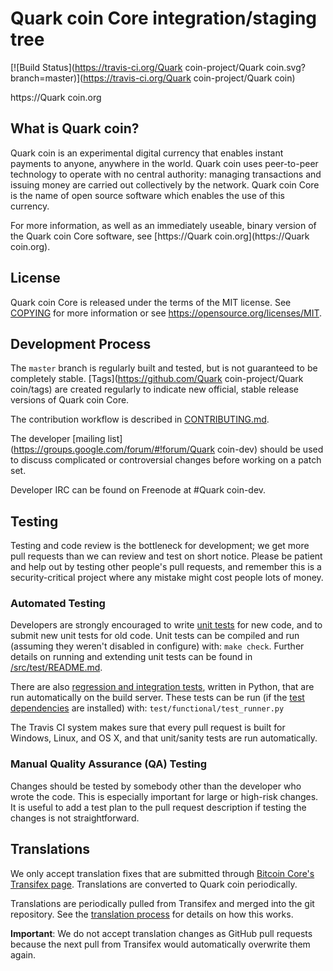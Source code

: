 Quark coin Core integration/staging tree
=====================================

[![Build Status](https://travis-ci.org/Quark coin-project/Quark coin.svg?branch=master)](https://travis-ci.org/Quark coin-project/Quark coin)

https://Quark coin.org

What is Quark coin?
----------------

Quark coin is an experimental digital currency that enables instant payments to
anyone, anywhere in the world. Quark coin uses peer-to-peer technology to operate
with no central authority: managing transactions and issuing money are carried
out collectively by the network. Quark coin Core is the name of open source
software which enables the use of this currency.

For more information, as well as an immediately useable, binary version of
the Quark coin Core software, see [https://Quark coin.org](https://Quark coin.org).

License
-------

Quark coin Core is released under the terms of the MIT license. See [COPYING](COPYING) for more
information or see https://opensource.org/licenses/MIT.

Development Process
-------------------

The `master` branch is regularly built and tested, but is not guaranteed to be
completely stable. [Tags](https://github.com/Quark coin-project/Quark coin/tags) are created
regularly to indicate new official, stable release versions of Quark coin Core.

The contribution workflow is described in [CONTRIBUTING.md](CONTRIBUTING.md).

The developer [mailing list](https://groups.google.com/forum/#!forum/Quark coin-dev)
should be used to discuss complicated or controversial changes before working
on a patch set.

Developer IRC can be found on Freenode at #Quark coin-dev.

Testing
-------

Testing and code review is the bottleneck for development; we get more pull
requests than we can review and test on short notice. Please be patient and help out by testing
other people's pull requests, and remember this is a security-critical project where any mistake might cost people
lots of money.

### Automated Testing

Developers are strongly encouraged to write [unit tests](src/test/README.md) for new code, and to
submit new unit tests for old code. Unit tests can be compiled and run
(assuming they weren't disabled in configure) with: `make check`. Further details on running
and extending unit tests can be found in [/src/test/README.md](/src/test/README.md).

There are also [regression and integration tests](/test), written
in Python, that are run automatically on the build server.
These tests can be run (if the [test dependencies](/test) are installed) with: `test/functional/test_runner.py`

The Travis CI system makes sure that every pull request is built for Windows, Linux, and OS X, and that unit/sanity tests are run automatically.

### Manual Quality Assurance (QA) Testing

Changes should be tested by somebody other than the developer who wrote the
code. This is especially important for large or high-risk changes. It is useful
to add a test plan to the pull request description if testing the changes is
not straightforward.

Translations
------------

We only accept translation fixes that are submitted through [Bitcoin Core's Transifex page](https://www.transifex.com/projects/p/bitcoin/).
Translations are converted to Quark coin periodically.

Translations are periodically pulled from Transifex and merged into the git repository. See the
[translation process](doc/translation_process.md) for details on how this works.

**Important**: We do not accept translation changes as GitHub pull requests because the next
pull from Transifex would automatically overwrite them again.
